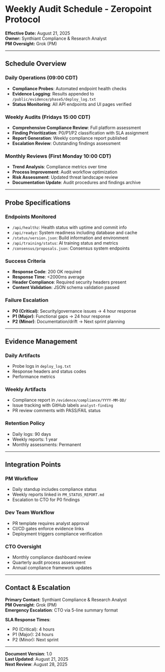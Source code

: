 # Weekly Audit Schedule - Zeropoint Protocol

**Effective Date:** August 21, 2025  
**Owner:** Synthiant Compliance & Research Analyst  
**PM Oversight:** Grok (PM)  

---

## Schedule Overview

### Daily Operations (09:00 CDT)
- **Compliance Probes**: Automated endpoint health checks
- **Evidence Logging**: Results appended to `/public/evidence/phase5/deploy_log.txt`
- **Status Monitoring**: All API endpoints and UI pages verified

### Weekly Audits (Fridays 15:00 CDT)
- **Comprehensive Compliance Review**: Full platform assessment
- **Finding Prioritization**: P0/P1/P2 classification with SLA assignment
- **Report Generation**: Weekly compliance report published
- **Escalation Review**: Outstanding findings assessment

### Monthly Reviews (First Monday 10:00 CDT)
- **Trend Analysis**: Compliance metrics over time
- **Process Improvement**: Audit workflow optimization
- **Risk Assessment**: Updated threat landscape review
- **Documentation Update**: Audit procedures and findings archive

---

## Probe Specifications

### Endpoints Monitored
- `/api/healthz`: Health status with uptime and commit info
- `/api/readyz`: System readiness including database and cache
- `/status/version.json`: Build information and environment
- `/api/training/status`: AI training status and metrics
- `/consensus/proposals.json`: Consensus system endpoints

### Success Criteria
- **Response Code**: 200 OK required
- **Response Time**: <2000ms average
- **Header Compliance**: Required security headers present
- **Content Validation**: JSON schema validation passed

### Failure Escalation
- **P0 (Critical)**: Security/governance issues → 4 hour response
- **P1 (Major)**: Functional gaps → 24 hour response  
- **P2 (Minor)**: Documentation/drift → Next sprint planning

---

## Evidence Management

### Daily Artifacts
- Probe logs in `deploy_log.txt`
- Response headers and status codes
- Performance metrics

### Weekly Artifacts
- Compliance report in `/evidence/compliance/YYYY-MM-DD/`
- Issue tracking with GitHub labels `analyst-finding`
- PR review comments with PASS/FAIL status

### Retention Policy
- Daily logs: 90 days
- Weekly reports: 1 year
- Monthly assessments: Permanent

---

## Integration Points

### PM Workflow
- Daily standup includes compliance status
- Weekly reports linked in `PM_STATUS_REPORT.md`
- Escalation to CTO for P0 findings

### Dev Team Workflow
- PR template requires analyst approval
- CI/CD gates enforce evidence links
- Deployment triggers compliance verification

### CTO Oversight
- Monthly compliance dashboard review
- Quarterly audit process assessment
- Annual compliance framework updates

---

## Contact & Escalation

**Primary Contact**: Synthiant Compliance & Research Analyst  
**PM Oversight**: Grok (PM)  
**Emergency Escalation**: CTO via 5-line summary format  

**SLA Response Times**:
- P0 (Critical): 4 hours
- P1 (Major): 24 hours  
- P2 (Minor): Next sprint

---

**Document Version**: 1.0  
**Last Updated**: August 21, 2025  
**Next Review**: August 28, 2025
